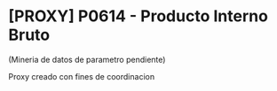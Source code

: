 # [PROXY] P0614 - Producto Interno Bruto

(Mineria de datos de parametro pendiente)

Proxy creado con fines de coordinacion